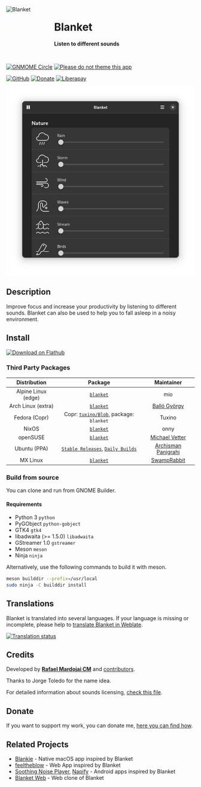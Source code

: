 <img src="brand/logo.svg" alt="Blanket" width="128" height="128" align="left"/>

# Blanket

**Listen to different sounds**

<br>

[![GNMOME Circle](https://gitlab.gnome.org/Teams/Circle/-/raw/master/assets/button/badge.svg)](https://circle.gnome.org/)
[![Please do not theme this app](https://stopthemingmy.app/badge.svg)](https://stopthemingmy.app)

[![GitHub](https://img.shields.io/github/license/rafaelmardojai/blanket.svg)](https://github.com/rafaelmardojai/blanket/blob/master/COPYING)
[![Donate](https://img.shields.io/badge/PayPal-Donate-gray.svg?style=flat&logo=paypal&colorA=0071bb&logoColor=fff)](https://paypal.me/RafaelMardojaiCM)
[![Liberapay](https://img.shields.io/liberapay/receives/rafaelmardojai.svg?logo=liberapay)](https://liberapay.com/rafaelmardojai/donate)

<p align="center">
  <img src="brand/screenshot-1-dark.png"/>
</p>

## Description
Improve focus and increase your productivity by listening to different sounds. Blanket can also be used to help you to fall asleep in a noisy environment.

## Install

<a href="https://flathub.org/apps/details/com.rafaelmardojai.Blanket"><img width="200" alt="Download on Flathub" src="https://flathub.org/api/badge?svg&locale=en"/></a>

### Third Party Packages 

| Distribution | Package | Maintainer |
|:-:|:-:|:-:|
| Alpine Linux (edge) | [`blanket`](https://pkgs.alpinelinux.org/packages?name=blanket) | mio |
| Arch Linux (extra) | [`blanket`](https://archlinux.org/packages/extra/any/blanket/) | [Balló György](https://github.com/City-busz) |
| Fedora (Copr) | Copr: [`tuxino/Blob`](https://copr.fedorainfracloud.org/coprs/tuxino/Blob/), package: `blanket` | Tuxino |
| NixOS | [`blanket`](https://search.nixos.org/packages?channel=unstable&show=blanket&from=0&size=50&sort=relevance&type=packages&query=blanket) | onny |
| openSUSE  | [`blanket`](https://build.opensuse.org/package/show/multimedia%3Aapps/blanket) | [Michael Vetter](https://github.com/jubalh) |
| Ubuntu (PPA) | [`Stable Releases`](https://launchpad.net/~apandada1/+archive/ubuntu/blanket), [`Daily Builds`](https://launchpad.net/~apandada1/+archive/ubuntu/blanket-daily) | [Archisman Panigrahi](https://github.com/apandada1) |
| MX Linux | [`blanket`](http://mxrepo.com/mx/repo/pool/main/b/blanket/) | [SwampRabbit](https://github.com/SwampRabbit) |

### Build from source

You can clone and run from GNOME Builder.

#### Requirements

- Python 3 `python`
- PyGObject `python-gobject`
- GTK4 `gtk4`
- libadwaita (>= 1.5.0) `libadwaita`
- GStreamer 1.0 `gstreamer`
- Meson `meson`
- Ninja `ninja`

Alternatively, use the following commands to build it with meson.
```bash
meson builddir --prefix=/usr/local
sudo ninja -C builddir install
```

## Translations
Blanket is translated into several languages. If your language is missing or incomplete, please help to [translate Blanket in Weblate](https://hosted.weblate.org/engage/blanket/).

<a href="https://hosted.weblate.org/engage/blanket/">
<img src="https://hosted.weblate.org/widget/blanket/blanket/horizontal-auto.svg" alt="Translation status" />
</a>

## Credits
Developed by **[Rafael Mardojai CM](https://github.com/rafaelmardojai)** and [contributors](https://github.com/rafaelmardojai/blanket/graphs/contributors).

Thanks to Jorge Toledo for the name idea.

For detailed information about sounds licensing, [check this file](https://github.com/rafaelmardojai/blanket/blob/master/SOUNDS_LICENSING.md).

## Donate
If you want to support my work, you can donate me, [here you can find how](https://rafaelmardojai.com/donate/).

## Related Projects
- [Blankie](https://github.com/codybrom/blankie) - Native macOS app inspired by Blanket
- [feeltheblow](https://feeltheblow.web.app/) - Web App inspired by Blanket
- [Soothing Noise Player](https://f-droid.org/en/packages/ie.delilahsthings.soothingloop/),  [Napify](https://play.google.com/store/apps/details?id=com.pronaycoding.blanket_mobile) - Android apps inspired by Blanket
- [Blanket Web](https://apps.roanapur.de/blanket/) - Web clone of Blanket
